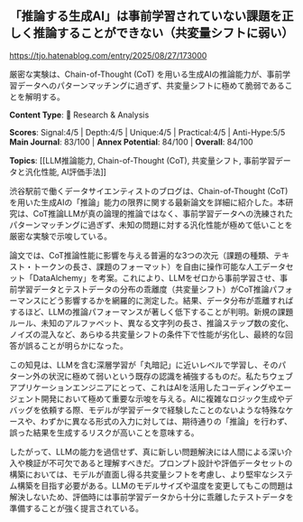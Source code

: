 ## 「推論する生成AI」は事前学習されていない課題を正しく推論することができない（共変量シフトに弱い）

https://tjo.hatenablog.com/entry/2025/08/27/173000

厳密な実験は、Chain-of-Thought (CoT) を用いる生成AIの推論能力が、事前学習データへのパターンマッチングに過ぎず、共変量シフトに極めて脆弱であることを解明する。

**Content Type**: 🔬 Research & Analysis

**Scores**: Signal:4/5 | Depth:4/5 | Unique:4/5 | Practical:4/5 | Anti-Hype:5/5
**Main Journal**: 83/100 | **Annex Potential**: 84/100 | **Overall**: 84/100

**Topics**: [[LLM推論能力, Chain-of-Thought (CoT), 共変量シフト, 事前学習データと汎化性能, AI評価手法]]

渋谷駅前で働くデータサイエンティストのブログは、Chain-of-Thought (CoT) を用いた生成AIの「推論」能力の限界に関する最新論文を詳細に紹介した。本研究は、CoT推論LLMが真の論理的推論ではなく、事前学習データへの洗練されたパターンマッチングに過ぎず、未知の問題に対する汎化性能が極めて低いことを厳密な実験で示唆している。

論文では、CoT推論性能に影響を与える普遍的な3つの次元（課題の種類、テキスト・トークンの長さ、課題のフォーマット）を自由に操作可能な人工データセット「DataAlchemy」を考案。これにより、LLMをゼロから事前学習させ、事前学習データとテストデータの分布の乖離度（共変量シフト）がCoT推論パフォーマンスにどう影響するかを網羅的に測定した。結果、データ分布が乖離すればするほど、LLMの推論パフォーマンスが著しく低下することが判明。新規の課題ルール、未知のアルファベット、異なる文字列の長さ、推論ステップ数の変化、ノイズの混入など、あらゆる共変量シフトの条件下で性能が劣化し、最終的な回答が誤ることが明らかになった。

この知見は、LLMを含む深層学習が「丸暗記」に近いレベルで学習し、そのパターン外の状況に極めて弱いという既存の認識を補強するものだ。私たちウェブアプリケーションエンジニアにとって、これはAIを活用したコーディングやエージェント開発において極めて重要な示唆を与える。AIに複雑なロジック生成やデバッグを依頼する際、モデルが学習データで経験したことのないような特殊なケースや、わずかに異なる形式の入力に対しては、期待通りの「推論」を行わず、誤った結果を生成するリスクが高いことを意味する。

したがって、LLMの能力を過信せず、真に新しい問題解決には人間による深い介入や検証が不可欠であると理解すべきだ。プロンプト設計や評価データセットの構築においては、モデルが直面し得る共変量シフトを考慮し、より堅牢なシステム構築を目指す必要がある。LLMのモデルサイズや温度を変更してもこの問題は解決しないため、評価時には事前学習データから十分に乖離したテストデータを準備することが強く提言されている。